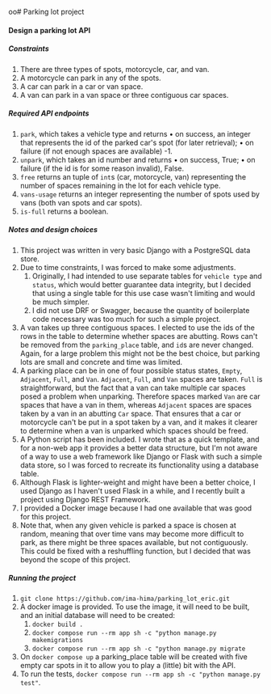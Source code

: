 oo# Parking lot project

#### Design a parking lot API 

##### Constraints

1. There are three types of spots, motorcycle, car, and van.
1. A motorcycle can park in any of the spots.
1. A car can park in a car or van space.
1. A van can park in a van space or three contiguous car spaces.

##### Required API endpoints

1. `park`, which takes a vehicle type and returns
    • on success, an integer that represents the id of the parked car's spot (for later retrieval);
    • on failure (if not enough spaces are available) -1.
1. `unpark`, which takes an id number and returns
    • on success, True;
    • on failure (if the id is for some reason invalid), False.
1. `free` returns an tuple of `int`s (car, motorcycle, van) representing the number of spaces remaining in the lot for each vehicle type.
1. `vans-usage` returns an integer representing the number of spots used by vans (both van spots and car spots).
1. `is-full` returns a boolean.

##### Notes and design choices

1. This project was written in very basic Django with a PostgreSQL data store. 
1. Due to time constraints, I was forced to make some adjustments.
    1. Originally, I had intended to use separate tables for `vehicle type` and `status`, which would better guarantee data integrity, but I decided that using a single table for this use case wasn't limiting and would be much simpler.
    1. I did not use DRF or Swagger, because the quantity of boilerplate code necessary was too much for such a simple project.
1. A van takes up three contiguous spaces. I elected to use the ids of the rows in the table to determine whether spaces are abutting. Rows can't be removed from the `parking_place` table, and `id`s are never changed. Again, for a large problem this might not be the best choice, but parking lots are small and concrete and time was limited.
1. A parking place can be in one of four possible status states, `Empty`, `Adjacent`,  `Full`, and `Van`. `Adjacent`, `Full`, and `Van` spaces are taken. `Full` is straightforward, but the fact that a van can take multiple car spaces posed a problem when unparking. Therefore spaces marked `Van` are car spaces that have a van in them, whereas `Adjacent` spaces are spaces taken by a van in an abutting `Car` space. That ensures that a car or motorcycle can't be put in a spot taken by a van, and it makes it clearer to determine when a van is unparked which spaces should be freed.
1. A Python script has been included. I wrote that as a quick template, and for a non-web app it provides a better data structure, but I'm not aware of a way to use a web framework like Django or Flask with such a simple data store, so I was forced to recreate its functionality using a database table.
1. Although Flask is lighter-weight and might have been a better choice, I used Django as I haven't used Flask in a while, and I recently built a project using Django REST Framework.
1. I provided a Docker image because I had one available that was good for this project.
1. Note that, when any given vehicle is parked a space is chosen at random, meaning that over time vans may become more difficult to park, as there might be three spaces available, but not contiguously. This could be fixed with a reshuffling function, but I decided that was beyond the scope of this project.

##### Running the project

1. `git clone https://github.com/ima-hima/parking_lot_eric.git`
2. A docker image is provided. To use the image, it will need to be built, and an initial database will need to be created:
    1. `docker build .`
    1. `docker compose run --rm app sh -c "python manage.py makemigrations`
    1. `docker compose run --rm app sh -c "python manage.py migrate`
1. On `docker compose up` a parking_place table will be created with five empty car spots in it to allow you to play a (little) bit with the API.  
1. To run the tests, `docker compose run --rm app sh -c "python manage.py test"`.
